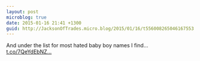 ```yaml
---
layout: post
microblog: true
date: 2015-01-16 21:41 +1300
guid: http://JacksonOfTrades.micro.blog/2015/01/16/t556008265046167553.html
---
```

And under the list for most hated baby boy names I find... [t.co/7QeYdEbNZ...](http://t.co/7QeYdEbNZR)
